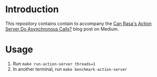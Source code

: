 # Introduction

This repository contains contain to accompany the [Can Rasa's Action Server Do Asynchronous Calls?](https://pub.towardsai.net/can-rasas-action-server-do-asynchronous-calls-48c45f2dceb0) blog post on Medium.

# Usage

1. Run `make run-action-server threads=1`
2. In another terminal, run `make benchmark-action-server`